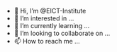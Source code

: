 - 👋 Hi, I’m @EICT-Institute
- 👀 I’m interested in ...
- 🌱 I’m currently learning ...
- 💞️ I’m looking to collaborate on ...
- 📫 How to reach me ...

<!---
EICT-Institute/EICT-Institute is a ✨ special ✨ repository because its `README.md` (this file) appears on your GitHub profile.
You can click the Preview link to take a look at your changes.
--->
